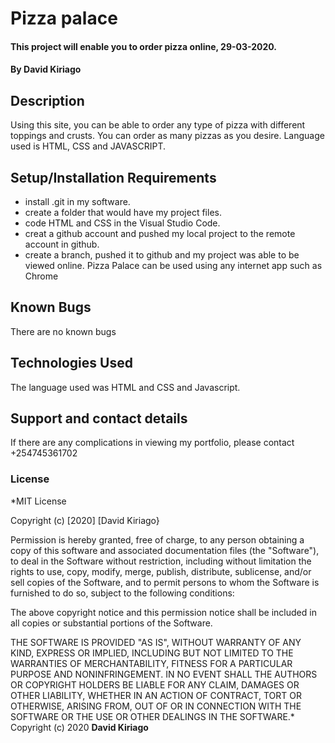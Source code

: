 # Pizza palace
#### This project will enable you to order pizza online, 29-03-2020.
#### By **David Kiriago**
## Description
Using this site, you can be able to order any type of pizza with different toppings and crusts. You can order as many pizzas as you desire. Language used is HTML, CSS and JAVASCRIPT.
## Setup/Installation Requirements
* install .git in my software.
* create a folder that would have my project files.
* code HTML and CSS in the Visual Studio Code.
* creat a github account and pushed my local project to the remote account in github.
* create a branch, pushed it to github and my project was able to be viewed online.
Pizza Palace can be used using any internet app such as Chrome
## Known Bugs
There are no known bugs
## Technologies Used
The language used was HTML and CSS and Javascript.
## Support and contact details
If there are any complications in viewing my portfolio, please contact +254745361702
### License
*MIT License

Copyright (c) [2020] [David Kiriago}

Permission is hereby granted, free of charge, to any person obtaining a copy
of this software and associated documentation files (the "Software"), to deal
in the Software without restriction, including without limitation the rights
to use, copy, modify, merge, publish, distribute, sublicense, and/or sell
copies of the Software, and to permit persons to whom the Software is
furnished to do so, subject to the following conditions:

The above copyright notice and this permission notice shall be included in all
copies or substantial portions of the Software.

THE SOFTWARE IS PROVIDED "AS IS", WITHOUT WARRANTY OF ANY KIND, EXPRESS OR
IMPLIED, INCLUDING BUT NOT LIMITED TO THE WARRANTIES OF MERCHANTABILITY,
FITNESS FOR A PARTICULAR PURPOSE AND NONINFRINGEMENT. IN NO EVENT SHALL THE
AUTHORS OR COPYRIGHT HOLDERS BE LIABLE FOR ANY CLAIM, DAMAGES OR OTHER
LIABILITY, WHETHER IN AN ACTION OF CONTRACT, TORT OR OTHERWISE, ARISING FROM,
OUT OF OR IN CONNECTION WITH THE SOFTWARE OR THE USE OR OTHER DEALINGS IN THE
SOFTWARE.*
Copyright (c) 2020 **David Kiriago**